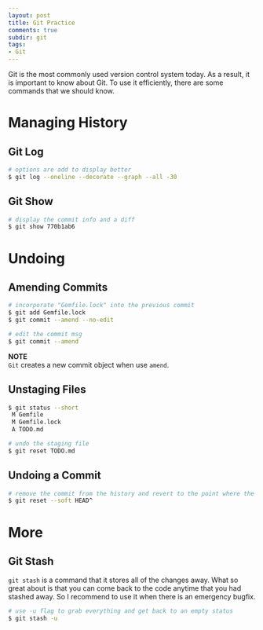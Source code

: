 ```yaml
---
layout: post
title: Git Practice
comments: true
subdir: git
tags:
- Git
---
```


Git is the most commonly used version control system today. As a result, it is important to know about Git. To use it efficiently, there are some commands that we should know.

# Managing History

## Git Log

```bash
# options are add to display better
$ git log --oneline --decorate --graph --all -30
```

## Git Show

```bash
# display the commit info and a diff
$ git show 770b1ab6
```

# Undoing

## Amending Commits

```bash
# incorporate "Gemfile.lock" into the previous commit
$ git add Gemfile.lock
$ git commit --amend --no-edit

# edit the commit msg
$ git commit --amend
```

**NOTE**  
`Git` creates a new commit object when use `amend`.

## Unstaging Files

```bash
$ git status --short
 M Gemfile
 M Gemfile.lock
 A TODO.md

# undo the staging file
$ git reset TODO.md
```

## Undoing a Commit

```bash
# remove the commit from the history and revert to the point where the files were staged
$ git reset --soft HEAD^
```

# More

## Git Stash 

`git stash` is a command that it stores all of the changes away. What so great about is that you can come back to the code anytime that you had stashed away. So I recommend to use it when there is an emergency bugfix.

```bash
# use -u flag to grab everything and get back to an empty status 
$ git stash -u
```

